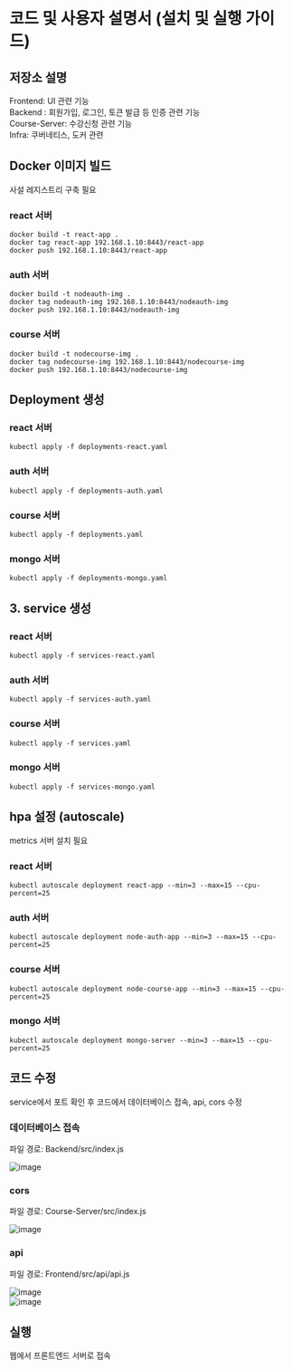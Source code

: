 # 코드 및 사용자 설명서 (설치 및 실행 가이드)

## 저장소 설명
Frontend: UI 관련 기능  
Backend : 회원가입, 로그인, 토큰 발급 등 인증 관련 기능  
Course-Server: 수강신청 관련 기능  
Infra: 쿠버네티스, 도커 관련 

## Docker 이미지 빌드

사설 레지스트리 구축 필요

### react 서버
```
docker build -t react-app .
docker tag react-app 192.168.1.10:8443/react-app
docker push 192.168.1.10:8443/react-app
```

### auth 서버
```
docker build -t nodeauth-img .
docker tag nodeauth-img 192.168.1.10:8443/nodeauth-img
docker push 192.168.1.10:8443/nodeauth-img
```

### course 서버
```
docker build -t nodecourse-img .
docker tag nodecourse-img 192.168.1.10:8443/nodecourse-img
docker push 192.168.1.10:8443/nodecourse-img
```

## Deployment 생성

### react 서버
```
kubectl apply -f deployments-react.yaml
```

### auth 서버
```
kubectl apply -f deployments-auth.yaml
```

### course 서버
```
kubectl apply -f deployments.yaml
```

### mongo 서버
```
kubectl apply -f deployments-mongo.yaml
```

## 3. service 생성

### react 서버
```
kubectl apply -f services-react.yaml
```

### auth 서버
```
kubectl apply -f services-auth.yaml
```

### course 서버
```
kubectl apply -f services.yaml
```

### mongo 서버
```
kubectl apply -f services-mongo.yaml
```

## hpa 설정 (autoscale)
metrics 서버 설치 필요

### react 서버
```
kubectl autoscale deployment react-app --min=3 --max=15 --cpu-percent=25
```

### auth 서버
```
kubectl autoscale deployment node-auth-app --min=3 --max=15 --cpu-percent=25
```

### course 서버
```
kubectl autoscale deployment node-course-app --min=3 --max=15 --cpu-percent=25
```

### mongo 서버
```
kubectl autoscale deployment mongo-server --min=3 --max=15 --cpu-percent=25
```

## 코드 수정
service에서 포트 확인 후 코드에서 데이터베이스 접속, api, cors 수정

### 데이터베이스 접속
파일 경로: Backend/src/index.js

![image](https://user-images.githubusercontent.com/63990390/146634385-a72360a1-fea5-4e83-bff7-16d89c087f17.png)

### cors
파일 경로: Course-Server/src/index.js

![image](https://user-images.githubusercontent.com/63990390/146634409-88fde0cc-b6d4-45ed-87ef-a4df49a24f2d.png)

### api
파일 경로: Frontend/src/api/api.js

![image](https://user-images.githubusercontent.com/63990390/146634492-ab81c000-ab05-405b-a495-354e66101c33.png)  
![image](https://user-images.githubusercontent.com/63990390/146634511-9b7cfb9e-0387-4f10-b422-6c9b20974ddc.png)

## 실행
웹에서 프론트엔드 서버로 접속 



